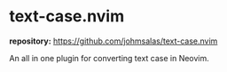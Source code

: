 # text-case.nvim

**repository:** <https://github.com/johmsalas/text-case.nvim>

An all in one plugin for converting text case in Neovim.
